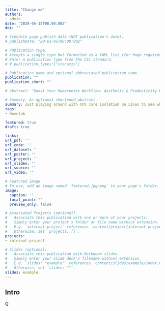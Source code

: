 ```yaml
---
title: "Change me"
authors:
- admin
date: "2020-06-15T00:00:00Z"
doi: ""

# Schedule page publish date (NOT publication's date).
# publishDate: "20-01-01T00:00:00Z"

# Publication type.
# Accepts a single type but formatted as a YAML list (for Hugo requirements).
# Enter a publication type from the CSL standard.
# # publication_types:["stocazzo"]

# Publication name and optional abbreviated publication name.
publication: ""
publication_short: ""

# abstract: "Boost Your Kubernetes Workflow: Aesthetic & Productivity Hacks"

# Summary. An optional shortened abstract.
summary: Just playing around with CPU core isolation on Linux to see what happens.
tags:
- Homelab

featured: true
draft: true

links:
url_pdf: ''
url_code: ''
url_dataset: ''
url_poster: ''
url_project: ''
url_slides: ''
url_source: ''
url_video: ''

# Featured image
# To use, add an image named `featured.jpg/png` to your page's folder. 
image:
  caption: ''
  focal_point: ""
  preview_only: false

# Associated Projects (optional).
#   Associate this publication with one or more of your projects.
#   Simply enter your project's folder or file name without extension.
#   E.g. `internal-project` references `content/project/internal-project/index.md`.
#   Otherwise, set `projects: []`.
projects:
- internal-project

# Slides (optional).
#   Associate this publication with Markdown slides.
#   Simply enter your slide deck's filename without extension.
#   E.g. `slides: "example"` references `content/slides/example/index.md`.
#   Otherwise, set `slides: ""`.
slides: example
---
```



## Intro

Q